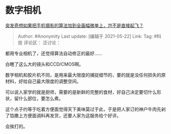 # 数字相机
[突发奇想如果把手机摄影的算法加到全画幅微单上，岂不是直接起飞？](https://www.zhihu.com/question/460487304/answer/1900206834)

> Author: #Anonymity
> Last update: [编辑于 2021-05-22]
> Link:
> Tag: #科技
> 评论区：
> 泛讨论：

都用专业相机了，还觉得算法自动修正的最好……

白瞎了这么大的镜头和CCD/CMOS啊。

数字相机和胶片机不同，是用来最大限度的捕捉细节的，要的就是没任何损失的原材料，好给自己最大限度的调整空间。

可以说人家学的就是厨师，需要的是新鲜的完整的食材，好自己决定要切什么形状，留什么部位，要怎么煮。

这个点子约等于吃着方便面觉得天下美味莫过于此，于是把人家订的神户牛肉先剁了馅撒上方便面调料再发货，还要人家为这服务给个好评。

会挨打的。
